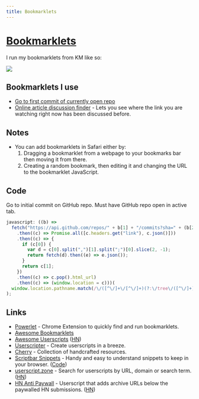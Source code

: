 ```yaml
---
title: Bookmarklets
---
```


# [Bookmarklets](http://en.wikipedia.org/wiki/Bookmarklet)

I run my bookmarklets from KM like so:

![](https://i.imgur.com/UIQNrjr.png)

## Bookmarklets I use

- [Go to first commit of currently open repo](#code)
- [Online article discussion finder](https://github.com/theoretick/discuss-it) - Lets you see where the link you are watching right now has been discussed before.

## Notes

- You can add bookmarklets in Safari either by:
  1. Dragging a bookmarklet from a webpage to your bookmarks bar then moving it from there.
  2. Creating a random bookmark, then editing it and changing the URL to the bookmarklet JavaScript.

## Code

Go to initial commit on GitHub repo. Must have GitHub repo open in active tab.

```js
javascript: ((b) =>
  fetch("https://api.github.com/repos/" + b[1] + "/commits?sha=" + (b[2] || ""))
    .then((c) => Promise.all([c.headers.get("link"), c.json()]))
    .then((c) => {
      if (c[0]) {
        var d = c[0].split(",")[1].split(";")[0].slice(2, -1);
        return fetch(d).then((e) => e.json());
      }
      return c[1];
    })
    .then((c) => c.pop().html_url)
    .then((c) => (window.location = c)))(
  window.location.pathname.match(/\/([^\/]+\/[^\/]+)(?:\/tree\/([^\/]+))?/)
);
```

## Links

- [Powerlet](https://github.com/anthonyec/powerlet) - Chrome Extension to quickly find and run bookmarklets.
- [Awesome Bookmarklets](https://github.com/marcobiedermann/awesome-bookmarklets)
- [Awesome Userscripts](https://github.com/bvolpato/awesome-userscripts) ([HN](https://news.ycombinator.com/item?id=29054673))
- [Userscripter](https://github.com/SimonAlling/userscripter) - Create userscripts in a breeze.
- [Cherry](https://github.com/kidonng/cherry) - Collection of handcrafted resources.
- [Scriptbar Snippets](https://scriptbar-snippets.tryapp.us/) - Handy and easy to understand snippets to keep in your browser. ([Code](https://github.com/datduyng/scriptbar-snippets))
- [userscript.zone](https://www.userscript.zone/) - Search for userscripts by URL, domain or search term. ([HN](https://news.ycombinator.com/item?id=31566061))
- [HN Anti Paywall](https://github.com/MostlyEmre/hn-anti-paywall) - Userscript that adds archive URLs below the paywalled HN submissions. ([HN](https://news.ycombinator.com/item?id=33794672))

